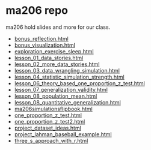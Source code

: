 
<!-- README.md is generated from README.Rmd. Please edit that file -->

# ma206 repo

<!-- badges: start -->

<!-- badges: end -->

ma206 hold slides and more for our class.

  - [bonus\_reflection.html](https://evamaerey.github.io/ma206/bonus_reflection.html)
  - [bonus\_visualization.html](https://evamaerey.github.io/ma206/bonus_visualization.html)
  - [exploration\_exercise\_sleep.html](https://evamaerey.github.io/ma206/exploration_exercise_sleep.html)
  - [lesson\_01\_data\_stories.html](https://evamaerey.github.io/ma206/lesson_01_data_stories.html)
  - [lesson\_02\_more\_data\_stories.html](https://evamaerey.github.io/ma206/lesson_02_more_data_stories.html)
  - [lesson\_03\_data\_wrangling\_simulation.html](https://evamaerey.github.io/ma206/lesson_03_data_wrangling_simulation.html)
  - [lesson\_04\_statistic\_simulation\_strength.html](https://evamaerey.github.io/ma206/lesson_04_statistic_simulation_strength.html)
  - [lesson\_06\_theory\_based\_one\_proportion\_z\_test.html](https://evamaerey.github.io/ma206/lesson_06_theory_based_one_proportion_z_test.html)
  - [lesson\_07\_generalization\_validity.html](https://evamaerey.github.io/ma206/lesson_07_generalization_validity.html)
  - [lesson\_08\_population\_mean.html](https://evamaerey.github.io/ma206/lesson_08_population_mean.html)
  - [lesson\_08\_quantitative\_generalization.html](https://evamaerey.github.io/ma206/lesson_08_quantitative_generalization.html)
  - [ma206simulationsflipbook.html](https://evamaerey.github.io/ma206/ma206simulationsflipbook.html)
  - [one\_proportion\_z\_test.html](https://evamaerey.github.io/ma206/one_proportion_z_test.html)
  - [one\_proportion\_z\_test2.html](https://evamaerey.github.io/ma206/one_proportion_z_test2.html)
  - [project\_dataset\_ideas.html](https://evamaerey.github.io/ma206/project_dataset_ideas.html)
  - [project\_lahman\_baseball\_example.html](https://evamaerey.github.io/ma206/project_lahman_baseball_example.html)
  - [three\_s\_approach\_with\_r.html](https://evamaerey.github.io/ma206/three_s_approach_with_r.html)
